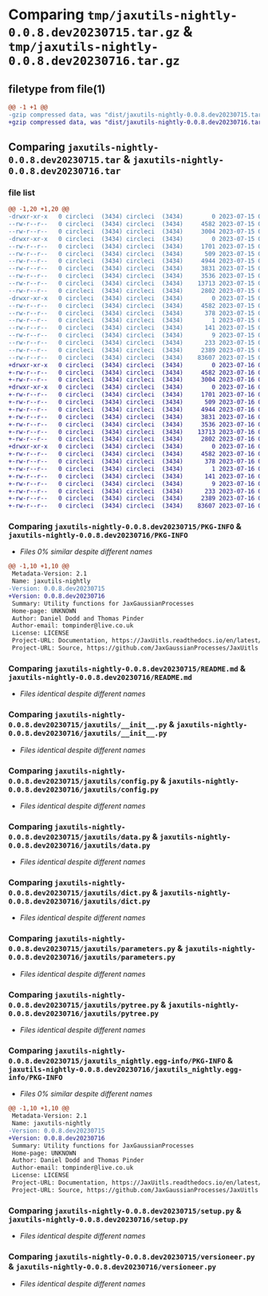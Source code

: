 # Comparing `tmp/jaxutils-nightly-0.0.8.dev20230715.tar.gz` & `tmp/jaxutils-nightly-0.0.8.dev20230716.tar.gz`

## filetype from file(1)

```diff
@@ -1 +1 @@
-gzip compressed data, was "dist/jaxutils-nightly-0.0.8.dev20230715.tar", last modified: Sat Jul 15 00:06:17 2023, max compression
+gzip compressed data, was "dist/jaxutils-nightly-0.0.8.dev20230716.tar", last modified: Sun Jul 16 00:06:42 2023, max compression
```

## Comparing `jaxutils-nightly-0.0.8.dev20230715.tar` & `jaxutils-nightly-0.0.8.dev20230716.tar`

### file list

```diff
@@ -1,20 +1,20 @@
-drwxr-xr-x   0 circleci  (3434) circleci  (3434)        0 2023-07-15 00:06:17.692442 jaxutils-nightly-0.0.8.dev20230715/
--rw-r--r--   0 circleci  (3434) circleci  (3434)     4582 2023-07-15 00:06:17.692442 jaxutils-nightly-0.0.8.dev20230715/PKG-INFO
--rw-r--r--   0 circleci  (3434) circleci  (3434)     3004 2023-07-15 00:06:11.000000 jaxutils-nightly-0.0.8.dev20230715/README.md
-drwxr-xr-x   0 circleci  (3434) circleci  (3434)        0 2023-07-15 00:06:17.696442 jaxutils-nightly-0.0.8.dev20230715/jaxutils/
--rw-r--r--   0 circleci  (3434) circleci  (3434)     1701 2023-07-15 00:06:11.000000 jaxutils-nightly-0.0.8.dev20230715/jaxutils/__init__.py
--rw-r--r--   0 circleci  (3434) circleci  (3434)      509 2023-07-15 00:06:17.696442 jaxutils-nightly-0.0.8.dev20230715/jaxutils/_version.py
--rw-r--r--   0 circleci  (3434) circleci  (3434)     4944 2023-07-15 00:06:11.000000 jaxutils-nightly-0.0.8.dev20230715/jaxutils/config.py
--rw-r--r--   0 circleci  (3434) circleci  (3434)     3831 2023-07-15 00:06:11.000000 jaxutils-nightly-0.0.8.dev20230715/jaxutils/data.py
--rw-r--r--   0 circleci  (3434) circleci  (3434)     3536 2023-07-15 00:06:11.000000 jaxutils-nightly-0.0.8.dev20230715/jaxutils/dict.py
--rw-r--r--   0 circleci  (3434) circleci  (3434)    13713 2023-07-15 00:06:11.000000 jaxutils-nightly-0.0.8.dev20230715/jaxutils/parameters.py
--rw-r--r--   0 circleci  (3434) circleci  (3434)     2802 2023-07-15 00:06:11.000000 jaxutils-nightly-0.0.8.dev20230715/jaxutils/pytree.py
-drwxr-xr-x   0 circleci  (3434) circleci  (3434)        0 2023-07-15 00:06:17.692442 jaxutils-nightly-0.0.8.dev20230715/jaxutils_nightly.egg-info/
--rw-r--r--   0 circleci  (3434) circleci  (3434)     4582 2023-07-15 00:06:17.000000 jaxutils-nightly-0.0.8.dev20230715/jaxutils_nightly.egg-info/PKG-INFO
--rw-r--r--   0 circleci  (3434) circleci  (3434)      378 2023-07-15 00:06:17.000000 jaxutils-nightly-0.0.8.dev20230715/jaxutils_nightly.egg-info/SOURCES.txt
--rw-r--r--   0 circleci  (3434) circleci  (3434)        1 2023-07-15 00:06:17.000000 jaxutils-nightly-0.0.8.dev20230715/jaxutils_nightly.egg-info/dependency_links.txt
--rw-r--r--   0 circleci  (3434) circleci  (3434)      141 2023-07-15 00:06:17.000000 jaxutils-nightly-0.0.8.dev20230715/jaxutils_nightly.egg-info/requires.txt
--rw-r--r--   0 circleci  (3434) circleci  (3434)        9 2023-07-15 00:06:17.000000 jaxutils-nightly-0.0.8.dev20230715/jaxutils_nightly.egg-info/top_level.txt
--rw-r--r--   0 circleci  (3434) circleci  (3434)      233 2023-07-15 00:06:17.696442 jaxutils-nightly-0.0.8.dev20230715/setup.cfg
--rw-r--r--   0 circleci  (3434) circleci  (3434)     2389 2023-07-15 00:06:11.000000 jaxutils-nightly-0.0.8.dev20230715/setup.py
--rw-r--r--   0 circleci  (3434) circleci  (3434)    83607 2023-07-15 00:06:11.000000 jaxutils-nightly-0.0.8.dev20230715/versioneer.py
+drwxr-xr-x   0 circleci  (3434) circleci  (3434)        0 2023-07-16 00:06:42.662623 jaxutils-nightly-0.0.8.dev20230716/
+-rw-r--r--   0 circleci  (3434) circleci  (3434)     4582 2023-07-16 00:06:42.662623 jaxutils-nightly-0.0.8.dev20230716/PKG-INFO
+-rw-r--r--   0 circleci  (3434) circleci  (3434)     3004 2023-07-16 00:06:35.000000 jaxutils-nightly-0.0.8.dev20230716/README.md
+drwxr-xr-x   0 circleci  (3434) circleci  (3434)        0 2023-07-16 00:06:42.662623 jaxutils-nightly-0.0.8.dev20230716/jaxutils/
+-rw-r--r--   0 circleci  (3434) circleci  (3434)     1701 2023-07-16 00:06:35.000000 jaxutils-nightly-0.0.8.dev20230716/jaxutils/__init__.py
+-rw-r--r--   0 circleci  (3434) circleci  (3434)      509 2023-07-16 00:06:42.662623 jaxutils-nightly-0.0.8.dev20230716/jaxutils/_version.py
+-rw-r--r--   0 circleci  (3434) circleci  (3434)     4944 2023-07-16 00:06:35.000000 jaxutils-nightly-0.0.8.dev20230716/jaxutils/config.py
+-rw-r--r--   0 circleci  (3434) circleci  (3434)     3831 2023-07-16 00:06:35.000000 jaxutils-nightly-0.0.8.dev20230716/jaxutils/data.py
+-rw-r--r--   0 circleci  (3434) circleci  (3434)     3536 2023-07-16 00:06:35.000000 jaxutils-nightly-0.0.8.dev20230716/jaxutils/dict.py
+-rw-r--r--   0 circleci  (3434) circleci  (3434)    13713 2023-07-16 00:06:35.000000 jaxutils-nightly-0.0.8.dev20230716/jaxutils/parameters.py
+-rw-r--r--   0 circleci  (3434) circleci  (3434)     2802 2023-07-16 00:06:35.000000 jaxutils-nightly-0.0.8.dev20230716/jaxutils/pytree.py
+drwxr-xr-x   0 circleci  (3434) circleci  (3434)        0 2023-07-16 00:06:42.662623 jaxutils-nightly-0.0.8.dev20230716/jaxutils_nightly.egg-info/
+-rw-r--r--   0 circleci  (3434) circleci  (3434)     4582 2023-07-16 00:06:42.000000 jaxutils-nightly-0.0.8.dev20230716/jaxutils_nightly.egg-info/PKG-INFO
+-rw-r--r--   0 circleci  (3434) circleci  (3434)      378 2023-07-16 00:06:42.000000 jaxutils-nightly-0.0.8.dev20230716/jaxutils_nightly.egg-info/SOURCES.txt
+-rw-r--r--   0 circleci  (3434) circleci  (3434)        1 2023-07-16 00:06:42.000000 jaxutils-nightly-0.0.8.dev20230716/jaxutils_nightly.egg-info/dependency_links.txt
+-rw-r--r--   0 circleci  (3434) circleci  (3434)      141 2023-07-16 00:06:42.000000 jaxutils-nightly-0.0.8.dev20230716/jaxutils_nightly.egg-info/requires.txt
+-rw-r--r--   0 circleci  (3434) circleci  (3434)        9 2023-07-16 00:06:42.000000 jaxutils-nightly-0.0.8.dev20230716/jaxutils_nightly.egg-info/top_level.txt
+-rw-r--r--   0 circleci  (3434) circleci  (3434)      233 2023-07-16 00:06:42.662623 jaxutils-nightly-0.0.8.dev20230716/setup.cfg
+-rw-r--r--   0 circleci  (3434) circleci  (3434)     2389 2023-07-16 00:06:35.000000 jaxutils-nightly-0.0.8.dev20230716/setup.py
+-rw-r--r--   0 circleci  (3434) circleci  (3434)    83607 2023-07-16 00:06:35.000000 jaxutils-nightly-0.0.8.dev20230716/versioneer.py
```

### Comparing `jaxutils-nightly-0.0.8.dev20230715/PKG-INFO` & `jaxutils-nightly-0.0.8.dev20230716/PKG-INFO`

 * *Files 0% similar despite different names*

```diff
@@ -1,10 +1,10 @@
 Metadata-Version: 2.1
 Name: jaxutils-nightly
-Version: 0.0.8.dev20230715
+Version: 0.0.8.dev20230716
 Summary: Utility functions for JaxGaussianProcesses
 Home-page: UNKNOWN
 Author: Daniel Dodd and Thomas Pinder
 Author-email: tompinder@live.co.uk
 License: LICENSE
 Project-URL: Documentation, https://JaxUitls.readthedocs.io/en/latest/
 Project-URL: Source, https://github.com/JaxGaussianProcesses/JaxUitls
```

### Comparing `jaxutils-nightly-0.0.8.dev20230715/README.md` & `jaxutils-nightly-0.0.8.dev20230716/README.md`

 * *Files identical despite different names*

### Comparing `jaxutils-nightly-0.0.8.dev20230715/jaxutils/__init__.py` & `jaxutils-nightly-0.0.8.dev20230716/jaxutils/__init__.py`

 * *Files identical despite different names*

### Comparing `jaxutils-nightly-0.0.8.dev20230715/jaxutils/config.py` & `jaxutils-nightly-0.0.8.dev20230716/jaxutils/config.py`

 * *Files identical despite different names*

### Comparing `jaxutils-nightly-0.0.8.dev20230715/jaxutils/data.py` & `jaxutils-nightly-0.0.8.dev20230716/jaxutils/data.py`

 * *Files identical despite different names*

### Comparing `jaxutils-nightly-0.0.8.dev20230715/jaxutils/dict.py` & `jaxutils-nightly-0.0.8.dev20230716/jaxutils/dict.py`

 * *Files identical despite different names*

### Comparing `jaxutils-nightly-0.0.8.dev20230715/jaxutils/parameters.py` & `jaxutils-nightly-0.0.8.dev20230716/jaxutils/parameters.py`

 * *Files identical despite different names*

### Comparing `jaxutils-nightly-0.0.8.dev20230715/jaxutils/pytree.py` & `jaxutils-nightly-0.0.8.dev20230716/jaxutils/pytree.py`

 * *Files identical despite different names*

### Comparing `jaxutils-nightly-0.0.8.dev20230715/jaxutils_nightly.egg-info/PKG-INFO` & `jaxutils-nightly-0.0.8.dev20230716/jaxutils_nightly.egg-info/PKG-INFO`

 * *Files 0% similar despite different names*

```diff
@@ -1,10 +1,10 @@
 Metadata-Version: 2.1
 Name: jaxutils-nightly
-Version: 0.0.8.dev20230715
+Version: 0.0.8.dev20230716
 Summary: Utility functions for JaxGaussianProcesses
 Home-page: UNKNOWN
 Author: Daniel Dodd and Thomas Pinder
 Author-email: tompinder@live.co.uk
 License: LICENSE
 Project-URL: Documentation, https://JaxUitls.readthedocs.io/en/latest/
 Project-URL: Source, https://github.com/JaxGaussianProcesses/JaxUitls
```

### Comparing `jaxutils-nightly-0.0.8.dev20230715/setup.py` & `jaxutils-nightly-0.0.8.dev20230716/setup.py`

 * *Files identical despite different names*

### Comparing `jaxutils-nightly-0.0.8.dev20230715/versioneer.py` & `jaxutils-nightly-0.0.8.dev20230716/versioneer.py`

 * *Files identical despite different names*


